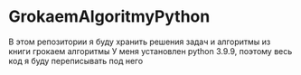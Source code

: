 # GrokaemAlgoritmyPython
 
В этом репозитории я буду хранить решения задач и алгоритмы из книги грокаем алгоритмы
У меня установлен python 3.9.9, поэтому весь код я буду переписывать под него